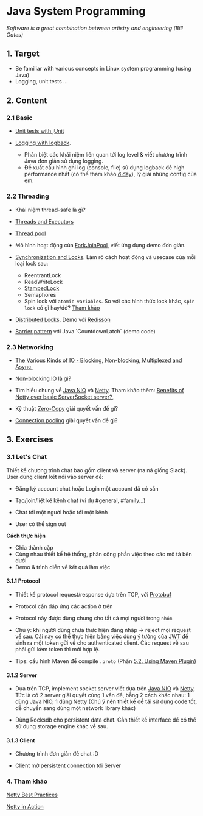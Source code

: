 Java System Programming
=======================
*Software is a great combination between artistry and engineering (Bill Gates)*

## 1. Target

- Be familiar with various concepts in Linux system programming (using Java)
- Logging, unit tests ...

## 2. Content

### 2.1 Basic 

- [Unit tests with jUnit](http://www.vogella.com/tutorials/JUnit/article.html)

- [Logging with logback](https://stackify.com/logging-logback/). 
	- Phân biệt các khái niệm liên quan tới log level & viết chương trình Java đơn giản sử dụng logging. 
	- Đề xuất cấu hình ghi log (console, file) sử dụng logback để high performance nhất (có thể tham khảo [ở đây](https://blog.takipi.com/how-to-instantly-improve-your-java-logging-with-7-logback-tweaks/)), lý giải những config của em.

### 2.2 Threading

- Khái niệm thread-safe là gì?

- [Threads and Executors](http://winterbe.com/posts/2015/04/07/java8-concurrency-tutorial-thread-executor-examples/)

- [Thread pool](http://www.baeldung.com/thread-pool-java-and-guava)

- Mô hình hoạt động của [ForkJoinPool](https://www.javaworld.com/article/2078440/enterprise-java/java-tip-when-to-use-forkjoinpool-vs-executorservice.html), viết ứng dụng demo đơn giản.

- [Synchronization and Locks](http://winterbe.com/posts/2015/04/30/java8-concurrency-tutorial-synchronized-locks-examples/). Làm rõ cách hoạt động và usecase của mỗi loại lock sau:
	- ReentrantLock
	- ReadWriteLock
	- [StampedLock](https://dzone.com/articles/a-look-at-stampedlock)
	- Semaphores
	- Spin lock với `atomic variables`. So với các hình thức lock khác, `spin lock` có gì hay/dở? [Tham khảo](https://chrisadkin.io/2015/03/31/spinlocks-when-to-worry-about-them-and-solutions-to-common-problems/)

- [Distributed Locks](https://martin.kleppmann.com/2016/02/08/how-to-do-distributed-locking.html). Demo với [Redisson](https://github.com/redisson/redisson/wiki/8.-Distributed-locks-and-synchronizers)

- [Barrier pattern](https://en.wikipedia.org/wiki/Barrier_(computer_science)) với Java `CountdownLatch` (demo code)


### 2.3 Networking

- [The Various Kinds of IO - Blocking, Non-blocking, Multiplexed and Async.](https://www.rubberducking.com/2018/05/the-various-kinds-of-io-blocking-non.html)

- [Non-blocking IO](https://medium.com/@copyconstruct/nonblocking-i-o-99948ad7c957) là gì?

- Tìm hiểu chung về [Java NIO](http://tutorials.jenkov.com/java-nio/index.html) và [Netty](https://www.slideshare.net/kslisenko/networking-in-java-with-nio-and-netty-76583794). Tham khảo thêm: [Benefits of Netty over basic ServerSocket server?](https://stackoverflow.com/questions/8406914/benefits-of-netty-over-basic-serversocket-server), 

- Kỹ thuật [Zero-Copy](https://www.ibm.com/developerworks/library/j-zerocopy/) giải quyết vấn đề gì?

- [Connection pooling](https://en.wikipedia.org/wiki/Connection_pool) giải quyết vấn đề gì?

## 3. Exercises

### 3.1 Let's Chat

Thiết kế chương trình chat bao gồm client và server (na ná giống Slack). User dùng client kết nối vào server để:

- Đăng ký account chat hoặc Login một account đã có sẵn 

- Tạo/join/liệt kê kênh chat (ví dụ #general, #family...)

- Chat tới một người hoặc tới một kênh 

- User có thể sign out

**Cách thực hiện**
- Chia thành cặp
- Cùng nhau thiết kế hệ thống, phân công phần việc theo các mô tả bên dưới
- Demo & trình diễn về kết quả làm việc

#### 3.1.1 Protocol 

- Thiết kế protocol request/response dựa trên TCP, với [Protobuf](https://github.com/google/protobuf)

- Protocol cần đáp ứng các action ở trên

- Protocol này được dùng chung cho tất cả mọi người trong `nhóm`

- Chú ý: khi người dùng chưa thực hiện đăng nhập -> reject mọi request về sau. Cái này có thể thực hiện bằng việc dùng ý tưởng của [JWT](http://jwt.io/) để sinh ra một token gửi về cho authenticated client. Các request về sau phải gửi kèm token thì mới hợp lệ.

- Tips: cấu hình Maven để compile `.proto` (Phần [5.2. Using Maven Plugin](http://www.baeldung.com/grpc-introduction))

#### 3.1.2 Server 

- Dựa trên TCP, implement socket server viết dựa trên [Java NIO](http://tutorials.jenkov.com/java-nio/non-blocking-server.html) và [Netty](http://www.baeldung.com/netty). Tức là có 2 server giải quyết cùng 1 vấn đề, bằng 2 cách khác nhau: 1 dùng Java NIO, 1 dùng Netty (Chú ý nên thiết kế để tái sử dụng code tốt, dễ chuyển sang dùng một network library khác)

- Dùng Rocksdb cho persistent data chat. Cần thiết kế interface để có thể sử dụng storage engine khác về sau.

#### 3.1.3 Client

- Chương trình đơn giản để chat :D 

- Client mở persistent connection tới Server 

### 4. Tham khảo 

[Netty Best Practices](http://normanmaurer.me/presentations/2014-facebook-eng-netty/slides.html)

[Netty in Action](http://pdf.th7.cn/down/files/1603/Netty%20in%20Action.pdf)